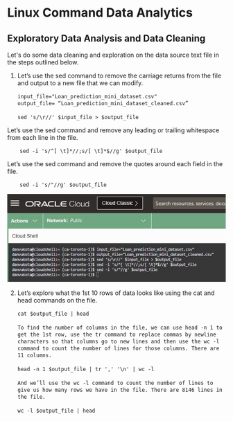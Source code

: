 # Linux Command Data Analytics

## Exploratory Data Analysis and Data Cleaning

Let's do some data cleaning and exploration on the data source text file in the steps outlined below.

1.	Let’s use the sed command to remove the carriage returns from the file and output to a new file that we can modify.

        input_file="Loan_prediction_mini_dataset.csv"
        output_file= “Loan_prediction_mini_dataset_cleaned.csv”

        sed 's/\r//' $input_file > $output_file

Let’s use the sed command and remove any leading or trailing whitespace from each line in the file.

        sed -i 's/^[ \t]*//;s/[ \t]*$//g' $output_file

Let’s use the sed command and remove the quotes around each field in the file.

        sed -i 's/"//g' $output_file

![clean_file.jpg](https://github.com/danvuk567/Linux-Command-Data-Analytics/blob/main/images/clean_file.jpg?raw=true)

2.	Let’s explore what the 1st 10 rows of data looks like using the cat and head commands on the file.

        cat $output_file | head

        To find the number of columns in the file, we can use head -n 1 to get the 1st row, use the tr command to replace commas by newline characters so that columns go to new lines and then use the wc -l command to count the number of lines for those columns. There are 11 columns.

        head -n 1 $output_file | tr ',' '\n' | wc -l

        And we’ll use the wc -l command to count the number of lines to give us how many rows we have in the file. There are 8146 lines in the file.

        wc -l $output_file | head


        
